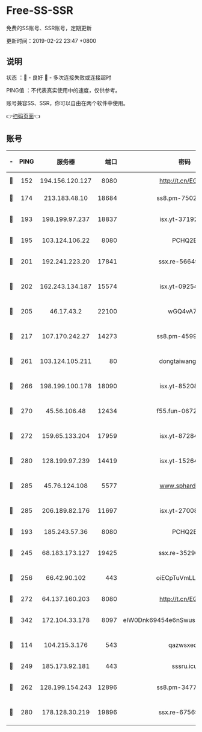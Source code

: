 # Free-SS-SSR

免费的SS账号、SSR账号，定期更新

更新时间：2019-02-22 23:47 +0800

## 说明

状态     ：🙂 - 良好 🙁 - 多次连接失败或连接超时

PING值   ：不代表真实使用中的速度，仅供参考。

账号兼容SS、SSR，你可以自由在两个软件中使用。

👉[扫码页面](https://liesauer.github.io/free-ss-ssr.github.io/)👈

## 账号

|-|PING|服务器|端口|密码|加密方式|区域|
|:----:|:----:|:-----:|-----:|:----:|:----:|:----:|
|🙂|152|194.156.120.127|8080|http://t.cn/EGJIyrl|rc4-md5|RU|
|🙂|174|213.183.48.10|18684|ss8.pm-75023090|rc4-md5|RU|
|🙂|193|198.199.97.237|18837|isx.yt-37192163|aes-256-cfb|US|
|🙂|195|103.124.106.22|8080|PCHQ2E|rc4-md5|US|
|🙂|201|192.241.223.20|17841|ssx.re-56649667|aes-256-cfb|US|
|🙂|202|162.243.134.187|15574|isx.yt-09254887|aes-256-cfb|US|
|🙂|205|46.17.43.2|22100|wGQ4vA7D|aes-256-gcm|RU|
|🙂|217|107.170.242.27|14273|ss8.pm-45999497|aes-256-cfb|US|
|🙂|261|103.124.105.211|80|dongtaiwang.com|aes-256-cfb|US|
|🙂|266|198.199.100.178|18090|isx.yt-85208704|aes-256-cfb|US|
|🙂|270|45.56.106.48|12434|f55.fun-06722136|aes-256-cfb|US|
|🙂|272|159.65.133.204|17959|isx.yt-87284897|aes-256-cfb|SG|
|🙂|280|128.199.97.239|14419|isx.yt-15264430|aes-256-cfb|SG|
|🙂|285|45.76.124.108|5577|www.sphard.com|aes-256-cfb|AU|
|🙂|285|206.189.82.176|11697|isx.yt-27008665|aes-256-cfb|SG|
|🙂|193|185.243.57.36|8080|PCHQ2E|rc4-md5|US|
|🙂|245|68.183.173.127|19425|ssx.re-35296250|aes-256-cfb|US|
|🙂|256|66.42.90.102|443|oiECpTuVmLLxk4Ts|aes-256-cfb|US|
|🙂|272|64.137.160.203|8080|http://t.cn/EGJIyrl|rc4-md5|CA|
|🙂|342|172.104.33.178|8097|eIW0Dnk69454e6nSwuspv9DmS201tQ0D|aes-256-cfb|SG|
|🙁|114|104.215.3.176|543|qazwsxedc|aes-256-gcm|JP|
|🙁|249|185.173.92.181|443|sssru.icu|rc4-md5|RU|
|🙁|262|128.199.154.243|12896|ss8.pm-34775520|aes-256-cfb|SG|
|🙁|280|178.128.30.219|19896|ssx.re-67569628|aes-256-cfb|SG|
